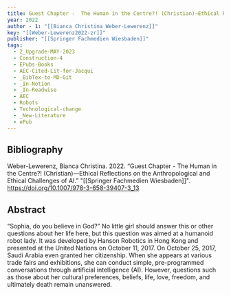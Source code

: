 ```yaml
---
title: Guest Chapter -  The Human in the Centre?! (Christian)—Ethical Reflections on the Anthropological and Ethical Challenges of AI
year: 2022
author - 1: "[[Bianca Christina Weber-Lewerenz]]"
key: "[[Weber-Lewerenz2022-zr]]"
publisher: "[[Springer Fachmedien Wiesbaden]]"
tags:
  - 2_Upgrade-MAY-2023
  - Construction-4
  - EPubs-Books
  - AEC-Cited-Lit-for-Jacqui
  - _BibTex-to-MD-Git
  - _In-Notion
  - _In-Readwise
  - AEC
  - Robots
  - Technological-change
  - _New-Literature
  - ePub
---
```


## Bibliography
Weber-Lewerenz, Bianca Christina. 2022. “Guest Chapter -  The Human in the Centre?! (Christian)—Ethical Reflections on the Anthropological and Ethical Challenges of AI.” "[[Springer Fachmedien Wiesbaden]]". https://doi.org/10.1007/978-3-658-39407-3_13

## Abstract
“Sophia, do you believe in God?” No little girl should answer this or other questions about her life here, but this question was aimed at a humanoid robot lady. It was developed by Hanson Robotics in Hong Kong and presented at the United Nations on October 11, 2017. On October 25, 2017, Saudi Arabia even granted her citizenship. When she appears at various trade fairs and exhibitions, she can conduct simple, pre-programmed conversations through artificial intelligence (AI). However, questions such as those about her cultural preferences, beliefs, life, love, freedom, and ultimately death remain unanswered.